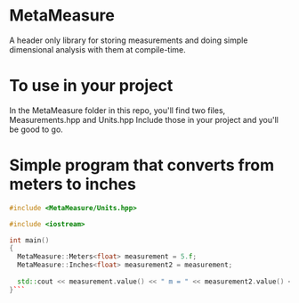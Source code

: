 # MetaMeasure
A header only library for storing measurements and doing simple dimensional analysis with them at compile-time.

# To use in your project
In the MetaMeasure folder in this repo, you'll find two files, Measurements.hpp and Units.hpp
Include those in your project and you'll be good to go.

# Simple program that converts from meters to inches
```cpp
#include <MetaMeasure/Units.hpp>

#include <iostream>

int main()
{
  MetaMeasure::Meters<float> measurement = 5.f;
  MetaMeasure::Inches<float> measurement2 = measurement;
  
  std::cout << measurement.value() << " m = " << measurement2.value() << " in\n";
}```
